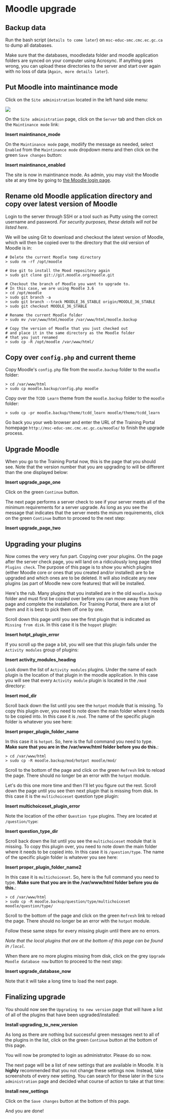 # Moodle upgrade

## Backup data

Run the bash script (`details to come later`) on `msc-educ-smc.cmc.ec.gc.ca` to dump all databases.

Make sure that the databases, moodledata folder and moodle application folders are synced on your computer using Acrosync. If anything goes wrong, you can upload these directories to the server and start over again with no loss of data (`Again, more details later`).

## Put Moodle into maintinance mode

Click on the `Site administration` located in the left hand side menu:

![](https://github.com/bovisp/moodle-upgrade/blob/master/site_admin.png)

On the `Site administration` page, click on the `Server` tab and then click on the `Maintinance mode` link:

**Insert maintinance_mode**

On the `Maintinance mode` page, modiify the message as needed, select `Enabled` from the `Maintinance mode` dropdown menu and then click on the green `Save changes` button:

**Insert maintinance_enabled**

The site is now in maintinance mode. As admin, you may visit the Moodle site at any time by going to [the Moodle login page](http://msc-educ-smc.cmc.ec.gc.ca/moodle/login/index.php).

## Rename old Moodle application directory and copy over latest version of Moodle

Login to the server through SSH or a tool such as Putty using the correct username and password. _For security purposes, these details will not be listed here_.

We will be using Git to download and checkout the latest version of Moodle, which will then be copied over to the directory that the old version of Moodle is in:

```
# Delete the current Moodle temp directory
> sudo rm -rf /opt/moodle

# Use git to install the Mood repository again
> sudo git clone git://git.moodle.org/moodle.git

# Checkout the branch of Moodle you want to upgrade to.
# In this case, we are using Moodle 3.6
> cd /opt/moodle
> sudo git branch -a
> sudo git branch --track MOODLE_36_STABLE origin/MOODLE_36_STABLE
> sudo git checkout MOODLE_36_STABLE

# Rename the current Moodle folder
> sudo mv /var/www/html/moodle /var/www/html/moodle.backup

# Copy the version of Moodle that you just checked out
# and place it in the same directory as the Moodle folder
# that you just renamed
> sudo cp -R /opt/moodle /var/www/html/
```

## Copy over `config.php` and current theme

Copy Moodle's `config.php` file from the `moodle.backup` folder to the `moodle` folder:

```
> cd /var/www/html
> sudo cp moodle.backup/config.php moodle
```

Copy over the `TCDD Learn` theme from the `moodle.backup` folder to the `moodle` folder:

```
> sudo cp -pr moodle.backup/theme/tcdd_learn moodle/theme/tcdd_learn
```

Go back you your web browser and enter the URL of the Training Portal homepage `http://msc-educ-smc.cmc.ec.gc.ca/moodle/` to finish the upgrade process.

## Upgrade Moodle

When you go to the Training Portal now, this is the page that you should see. Note that the version number that you are upgrading to will be different than the one displayed below:

**Insert upgrade_page_one**

Click on the green `Continue` button.

The next page performs a server check to see if your server meets all of the minimum requirements for a server upgrade. As long as you see the message that indicates that the server meets the minum requirements, click on the green `Continue` button to proceed to the next step:

**Insert upgrade_page_two**

## Upgrading your plugins

Now comes the very very fun part. Copying over your plugins. On the page after the server check page, you will land on a ridiculously long page titled `Plugins check`. The purpose of this page is to show you which plugins (either Moodle core or ones that you created and/or installed) are to be upgraded and which ones are to be deleted. It will also indicate any new plugins (as part of Moodle new core features) that will be installed.

Here's the rub. Many plugins that you installed are in the old `moodle.backup` folder and must first be copied over before you can move away from this page and complete the installation. For Training Portal, there are a lot of them and it is best to pick them off one by one.

Scroll down this page until you see the first plugin that is indicated as `Missing from disk`. In this case it is the `hoppot` plugin:

**Insert hotpt_plugin_error**

If you scroll up the page a bit, you will see that this plugin falls under the `Activity modules` group of plugins:

**Insert activity_modules_heading**

Look down the list of `Activity modules` plugins. Under the name of each plugin is the location of that plugin in the moodle application. In this case you will see that every `Activity module` plugin is located in the `/mod` directory:

**Insert mod_dir**

Scroll back down the list until you see the `hotpot` module that is missing. To copy this plugin over, you need to note down the main folder where it needs to be copied into. In this case it is `/mod`. The name of the specific plugin folder is whatever you see here:

**Insert proper_plugin_folder_name**

In this case it is `hotpot`. So, here is the full command you need to type. **Make sure that you are in the /var/www/html folder before you do this.**:

```
> cd /var/www/html
> sudo cp -R moodle.backup/mod/hotpot moodle/mod/
```

Scroll to the bottom of the page and click on the green `Refresh` link to reload the page. There should no longer be an error with the `hotpot` module.

Let's do this one more time and then I'll let you figure out the rest. Scroll down the page until you see then next plugin that is missing from disk. In this case it is the `multichoiceset` question type plugin:


**Insert multichoiceset_plugin_error**

Note the location of the other `Question type` plugins. They are located at `/question/type`:

**Insert question_type_dir**

Scroll back down the list until you see the `multichoiceset` module that is missing. To copy this plugin over, you need to note down the main folder where it needs to be copied into. In this case it is `/question/type`. The name of the specific plugin folder is whatever you see here:

**Insert proper_plugin_folder_name2**

In this case it is `multichoiceset`. So, here is the full command you need to type. **Make sure that you are in the /var/www/html folder before you do this.**:

```
> cd /var/www/html
> sudo cp -R moodle.backup/question/type/multichoiceset moodle/question/type/
```

Scroll to the bottom of the page and click on the green `Refresh` link to reload the page. There should no longer be an error with the `hotpot` module.

Follow these same steps for every missing plugin until there are no errors.

_Note that the local plugins that are at the bottom of this page can be found in `/local`._

When there are no more plugins missing from disk, click on the grey `Upgrade Moodle database now` button to proceed to the next step:

**Insert upgrade_database_now**

Note that it will take a long time to load the next page.

## Finalizing upgrade

You should now see the `Upgrading to new version` page that will have a list of all of the plugins that have been upgraded/installed:

**Install upgrading_to_new_version**

As long as there are nothing but successful green messages next to all of the plugins in the list, click on the green `Continue` button at the bottom of this page.

You will now be prompted to login as administrator. Please do so now.

The next page will be a list of new settings that are available in Moodle. It is **highly** recommended that you not change these settings now. Instead, take screenshots of every new setting. You can search for these later in the `Site administration` page and decided what course of action to take at that time:

**Install new_settings**

Click on the `Save changes` button at the bottom of this page.

And you are done!
